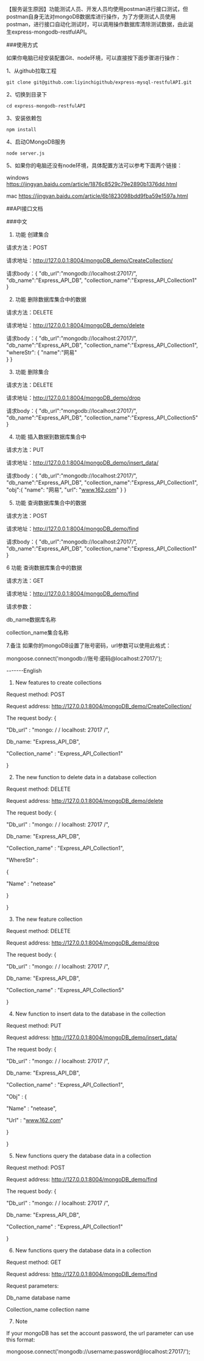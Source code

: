 【服务诞生原因】功能测试人员、开发人员均使用postman进行接口测试，但postman自身无法对mongoDB数据库进行操作，为了方便测试人员使用postman，进行接口自动化测试时，可以调用操作数据库清除测试数据，由此诞生express-mongodb-restfulAPI。

###使用方式

如果你电脑已经安装配置Git、node环境，可以直接按下面步骤进行操作：

1、从github拉取工程

```
git clone git@github.com:liyinchigithub/express-mysql-restfulAPI.git
```
2、切换到目录下

```
cd express-mongodb-restfulAPI
```

3、安装依赖包

```
npm install
```

4、启动OMongoDB服务

```
node server.js
```

5、如果你的电脑还没有node环境，具体配置方法可以参考下面两个链接：

windows https://jingyan.baidu.com/article/1876c8529c79e2890b1376dd.html

mac https://jingyan.baidu.com/article/6b1823098bdd9fba59e1597a.html


##API接口文档

###中文

1. 功能   创建集合

请求方法：POST

请求地址：http://127.0.0.1:8004/mongoDB_demo/CreateCollection/

请求body：{
	"db_url":"mongodb://localhost:27017/",
	"db_name":"Express_API_DB",
	"collection_name":"Express_API_Collection1"
}

2. 功能   删除数据库集合中的数据

请求方法：DELETE

请求地址：http://127.0.0.1:8004/mongoDB_demo/delete

请求body：{
	"db_url":"mongodb://localhost:27017/",
	"db_name":"Express_API_DB",
	"collection_name":"Express_API_Collection1",
	"whereStr":
		{
			"name":"网易"			
		}
}

3. 功能   删除集合

请求方法：DELETE

请求地址：http://127.0.0.1:8004/mongoDB_demo/drop

请求body：{
	"db_url":"mongodb://localhost:27017/",
	"db_name":"Express_API_DB",
	"collection_name":"Express_API_Collection5"
}

4. 功能   插入数据到数据库集合中

请求方法：PUT

请求地址：http://127.0.0.1:8004/mongoDB_demo/insert_data/

请求body：{ 
	"db_url":"mongodb://localhost:27017/",
	"db_name":"Express_API_DB",
	"collection_name":"Express_API_Collection1",
	"obj":{
		"name": "网易",
		"url": "www.162.com"
		}
}

5. 功能   查询数据库集合中的数据

请求方法：POST

请求地址：http://127.0.0.1:8004/mongoDB_demo/find

请求body：{
		"db_url":"mongodb://localhost:27017/",
		"db_name":"Express_API_DB",
		"collection_name":"Express_API_Collection1"
}

6 功能   查询数据库集合中的数据

请求方法：GET

请求地址：http://127.0.0.1:8004/mongoDB_demo/find

请求参数：

db_name数据库名称

collection_name集合名称


7.备注
如果你的mongoDB设置了账号密码，url参数可以使用此格式：

mongoose.connect('mongodb://账号:密码@localhost:27017/');




-------English

1. New features to create collections

Request method: POST

Request address: http://127.0.0.1:8004/mongoDB_demo/CreateCollection/

The request body: {

"Db_url" : "mongo: / / localhost: 27017 /",

Db_name: "Express_API_DB",

"Collection_name" : "Express_API_Collection1"

}


2. The new function to delete data in a database collection

Request method: DELETE

Request address: http://127.0.0.1:8004/mongoDB_demo/delete

The request body: {

"Db_url" : "mongo: / / localhost: 27017 /",

Db_name: "Express_API_DB",

"Collection_name" : "Express_API_Collection1",

"WhereStr" :

{

"Name" : "netease"

}

}


3. The new feature collection

Request method: DELETE

Request address: http://127.0.0.1:8004/mongoDB_demo/drop

The request body: {

"Db_url" : "mongo: / / localhost: 27017 /",

Db_name: "Express_API_DB",

"Collection_name" : "Express_API_Collection5"

}


4. New function to insert data to the database in the collection

Request method: PUT

Request address: http://127.0.0.1:8004/mongoDB_demo/insert_data/

The request body: {

"Db_url" : "mongo: / / localhost: 27017 /",

Db_name: "Express_API_DB",

"Collection_name" : "Express_API_Collection1",

"Obj" : {

"Name" : "netease",

"Url" : "www.162.com"

}

}


5. New functions query the database data in a collection

Request method: POST

Request address: http://127.0.0.1:8004/mongoDB_demo/find

The request body: {

"Db_url" : "mongo: / / localhost: 27017 /",

Db_name: "Express_API_DB",

"Collection_name" : "Express_API_Collection1"

}


6. New functions query the database data in a collection

Request method: GET

Request address: http://127.0.0.1:8004/mongoDB_demo/find

Request parameters:

Db_name database name

Collection_name collection name

7. Note

If your mongoDB has set the account password, the url parameter can use this format:

mongoose.connect('mongodb://username:password@localhost:27017/');

